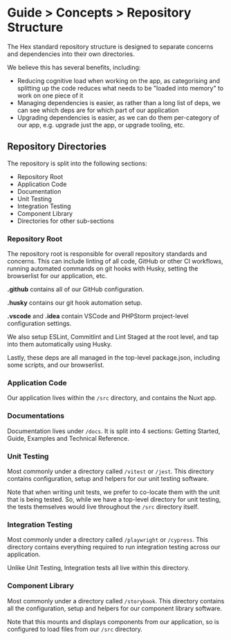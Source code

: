 # Guide > Concepts > Repository Structure

The Hex standard repository structure is designed to separate concerns and dependencies into their own directories.

We believe this has several benefits, including:

- Reducing cognitive load when working on the app, as categorising and splitting up the code reduces what needs to be "loaded into memory" to work on one piece of it
- Managing dependencies is easier, as rather than a long list of deps, we can see which deps are for which part of our application
- Upgrading dependencies is easier, as we can do them per-category of our app, e.g. upgrade just the app, or upgrade tooling, etc.

## Repository Directories

The repository is split into the following sections:

- Repository Root
- Application Code
- Documentation
- Unit Testing
- Integration Testing
- Component Library
- Directories for other sub-sections

### Repository Root

The repository root is responsible for overall repository standards and concerns. This can include linting of all code,
GitHub or other CI workflows, running automated commands on git hooks with Husky, setting the browserlist for our application, etc.

**.github** contains all of our GitHub configuration.

**.husky** contains our git hook automation setup.

**.vscode** and **.idea** contain VSCode and PHPStorm project-level configuration settings.

We also setup ESLint, Commitlint and Lint Staged at the root level, and tap into them automatically using Husky.

Lastly, these deps are all managed in the top-level package.json, including some scripts, and our browserlist.

### Application Code

Our application lives within the `/src` directory, and contains the Nuxt app.

### Documentations

Documentation lives under `/docs`. It is split into 4 sections: Getting Started, Guide, Examples and Technical Reference.

### Unit Testing

Most commonly under a directory called `/vitest` or `/jest`. This directory contains configuration, setup and helpers for our
unit testing software.

Note that when writing unit tests, we prefer to co-locate them with the unit that is being tested. So, while we have
a top-level directory for unit testing, the tests themselves would live throughout the `/src` directory itself.

### Integration Testing

Most commonly under a directory called `/playwright` or `/cypress`. This directory contains everything required to
run integration testing across our application.

Unlike Unit Testing, Integration tests all live within this directory.

### Component Library

Most commonly under a directory called `/storybook`. This directory contains all the configuration, setup and helpers for
our component library software.

Note that this mounts and displays components from our application, so is configured to load files from our `/src` directory.
